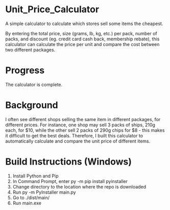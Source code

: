 # Unit_Price_Calculator

A simple calculator to calculate which stores sell some items the cheapest.

By entering the total price, size (grams, lb, kg, etc.) per pack, number of packs, and discount (eg. credit card cash back, membership rebate), this calculator can calculate the price per unit and compare the cost between two different packages.

# Progress
The calculator is complete.

# Background
I often see different shops selling the same item in different packages, for different prices. For instance, one shop may sell 3 packs of ships, 210g each, for $10, while the other sell 2 packs of 290g chips for $8 - this makes it difficult to get the best deals.
Therefore, I built this calculator to automatically calculate and compare the unit price of different items.

# Build Instructions (Windows)
1. Install Python and Pip
2. In Command Prompt, enter py -m pip install pyinstaller
3. Change directory to the location where the repo is downloaded
4. Run py -m PyInstaller main.py
5. Go to ./dist/main/
6. Run main.exe
